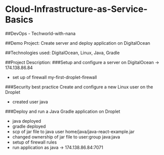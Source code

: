 # Cloud-Infrastructure-as-Service-Basics
##DevOps - Techworld-with-nana

##Demo Project:
Create server and deploy application on DigitalOcean

##Technologies used: 
 DigitalOcean, Linux, Java, Gradle

##Project Description:
 ###Setup and configure a server on DigitalOcean -> 174.138.86.84
 - set up of firewall my-first-droplet-firewall

 ###Security best practice
 Create and configure a new Linux user on the Droplet
  - created user java
 
 ###Deploy and run a Java Gradle application on Droplet 
 - java deployed
 - gradle deployed
 - scp of jar file to java user home/java/java-react-example.jar
 - changed ownership of jar file to user:group java:java
 - setup of firewall rules
 - run application as java
 -> 174.138.86.84:7071
